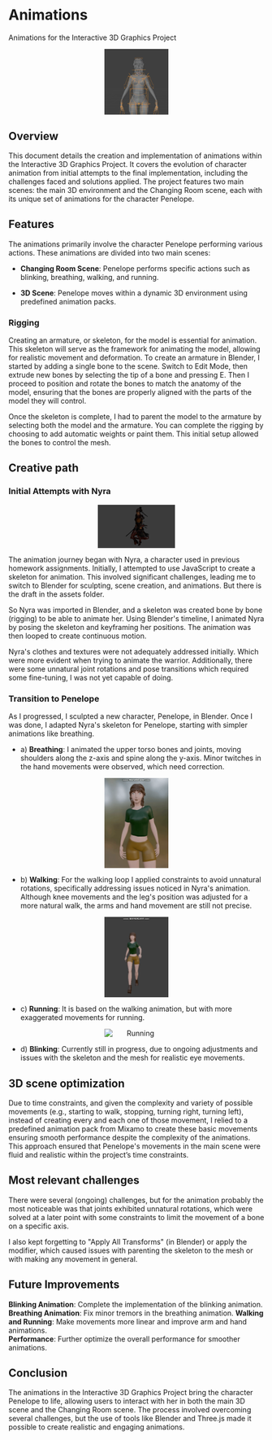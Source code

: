 # Animations  
Animations for the Interactive 3D Graphics Project

<p align="center" margin-top: 20px; margin-bottom: 30px;">
  <img src="images/Rigging.png" alt="Rigging" style="display: block; margin: auto;" width="25%">
</p>

## Overview
This document details the creation and implementation of animations within the Interactive 3D Graphics Project. It covers the evolution of character animation from initial attempts to the final implementation, including the challenges faced and solutions applied. The project features two main scenes: the main 3D environment and the Changing Room scene, each with its unique set of animations for the character Penelope.


## Features
The animations primarily involve the character Penelope performing various actions. These animations are divided into two main scenes:

- **Changing Room Scene**: Penelope performs specific actions such as blinking, breathing, walking, and running.

- **3D Scene**: Penelope moves within a dynamic 3D environment using predefined animation packs. 

### Rigging
Creating an armature, or skeleton, for the model is essential for animation. This skeleton will serve as the framework for animating the model, allowing for realistic movement and deformation. To create an armature in Blender, I started by adding a single bone to the scene. Switch to Edit Mode, then extrude new bones by selecting the tip of a bone and pressing E. Then I proceed to position and rotate the bones to match the anatomy of the model, ensuring that the bones are properly aligned with the parts of the model they will control.

Once the skeleton is complete, I had to parent the model to the armature by selecting both the model and the armature. You can complete the rigging by choosing to add automatic weights or paint them. This initial setup allowed the bones to control the mesh.

## Creative path
### Initial Attempts with Nyra

<p align="center" margin-top: 20px; margin-bottom: 30px;">
  <img src="images/nyra_animation.gif" alt="Nyra animation" style="display: block; margin: auto;" width="30%">
</p>


The animation journey began with Nyra, a character used in previous homework assignments. Initially, I attempted to use JavaScript to create a skeleton for animation. This involved significant challenges, leading me to switch to Blender for sculpting, scene creation, and animations. But there is the draft in the assets folder.

So Nyra was imported in Blender, and a skeleton was created bone by bone (rigging) to be able to animate her. Using Blender's timeline, I animated Nyra by posing the skeleton and keyframing her positions. The animation was then looped to create continuous motion.

Nyra's clothes and textures were not adequately addressed initially. Which were more evident when trying to animate the warrior. Additionally, there were some unnatural joint rotations and pose transitions which required some fine-tuning, I was not yet capable of doing.

### Transition to Penelope
As I progressed, I sculpted a new character, Penelope, in Blender. Once I was done, I adapted Nyra's skeleton for Penelope, starting with simpler animations like breathing.

- a) **Breathing**: I animated the upper torso bones and joints, moving shoulders along the z-axis and spine along the y-axis. Minor twitches in the hand movements were observed, which need correction.
<p align="center" margin-top: 20px; margin-bottom: 30px;">
  <img src="images/Breathing.gif" alt="Breathing" style="display: block; margin: auto;" width="25%">
</p>

- b) **Walking**: For the walking loop I applied constraints to avoid unnatural rotations, specifically addressing issues noticed in Nyra's animation. Although knee movements and the leg's position was adjusted for a more natural walk, the arms and hand movement are still not precise.
<p align="center" margin-top: 20px; margin-bottom: 30px;">
  <img src="images/Walking.gif" alt="Walking" style="display: block; margin: auto;" width="25%">
</p>

- c) **Running**: It is based on the walking animation, but with more exaggerated movements for running.
<p align="center" margin-top: 20px; margin-bottom: 30px;">
  <img src="images/Running.gif" alt="Running" style="display: block; margin: auto;" width="25%">
</p>

- d) **Blinking**: Currently still in progress, due to ongoing adjustments and issues with the skeleton and the mesh for realistic eye movements.

## 3D scene optimization
Due to time constraints, and given the complexity and variety of possible movements (e.g., starting to walk, stopping, turning right, turning left), instead of creating every and each one of those movement, I relied to a predefined animation pack from Mixamo to create these basic movements ensuring smooth performance despite the complexity of the animations. This approach ensured that Penelope's movements in the main scene were fluid and realistic within the project’s time constraints.

## Most relevant challenges 
There were several (ongoing) challenges, but for the animation probably the most noticeable was that joints exhibited unnatural rotations, which were solved at a later point with some constraints to limit the movement of a bone on a specific axis.

I also kept forgetting to "Apply All Transforms" (in Blender) or apply the modifier, which caused issues with parenting the skeleton to the mesh or with making any movement in general.

## Future Improvements
**Blinking Animation**: Complete the implementation of the blinking animation.  
**Breathing Animation**: Fix minor tremors in the breathing animation.
**Walking and Running**: Make movements more linear and improve arm and hand animations.  
**Performance**: Further optimize the overall performance for smoother animations.  

## Conclusion
The animations in the Interactive 3D Graphics Project bring the character Penelope to life, allowing users to interact with her in both the main 3D scene and the Changing Room scene. The process involved overcoming several challenges, but the use of tools like Blender and Three.js made it possible to create realistic and engaging animations.
